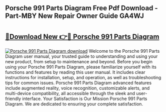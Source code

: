 ## Porsche 991 Parts Diagram Free Pdf Download - Part-MBY New Repair Owner Guide GA4WJ

# <h2><a href="http://dflz88.blite.top/?on=Porsche+991+Parts+Diagram">🔗Download New 👉🔴 Porsche 991 Parts Diagram</a></h2>

[![Porsche 991 Parts Diagram download](https://i.imgur.com/lujVjoI.png)](http://dflz88.blite.top/?on=Porsche+991+Parts+Diagram)
Welcome to the Porsche 991 Parts Diagram user manual, your trusted guide to understanding and using your new product, from setup to maintenance and beyond. Before you begin using your Porsche 991 Parts Diagram, please familiarize yourself with its functions and features by reading this user manual. It includes clear instructions for installation, setup, and operation, as well as troubleshooting tips for common issues. Porsche 991 Parts Diagram advanced features include augmented reality, voice recognition, customizable alerts, and multi-device compatibility, all accessible through the sleek and user-friendly interface. Your Satisfaction is Our Mission Porsche 991 Parts Diagram. We are dedicated to ensuring your complete satisfaction.
